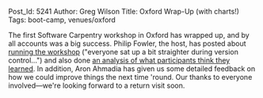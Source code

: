 Post_Id: 5241
Author: Greg Wilson
Title: Oxford Wrap-Up (with charts!)
Tags: boot-camp, venues/oxford


<p>The first Software Carpentry workshop in Oxford has wrapped up, and by all accounts was a big success. Philip Fowler, the host, has posted about <a href="http://philipwfowler.wordpress.com/2012/11/01/running-my-first-software-carpentry-workshop/">running the workshop</a> ("everyone sat up a bit straighter during version control...") and also done <a href="http://philipwfowler.wordpress.com/2012/11/01/feedback/">an analysis of what participants think they learned</a>. In addition, Aron Ahmadia has given us some detailed feedback on how we could improve things the next time 'round. Our thanks to everyone involved&mdash;we're looking forward to a return visit soon.</p>


